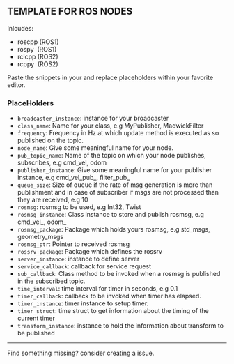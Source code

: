## TEMPLATE FOR ROS NODES

Inlcudes:
- roscpp (ROS1) 
- rospy&nbsp; (ROS1)
- rclcpp (ROS2)
- rcppy&nbsp; (ROS2)

Paste the snippets in your and replace placeholders within your favorite editor.

### PlaceHolders

- `broadcaster_instance`: instance for your broadcaster
- `class_name`: Name for your class, e.g MyPublisher, MadwickFilter
- `frequency`: Frequency in Hz at which update method is executed as so published on the topic.
- `node_name`: Give some meaningful name for your node.
- `pub_topic_name`: Name of the topic on which your node publishes, subscribes, e.g cmd_vel, odom
- `publisher_instance`: Give some meaningful name for your publisher instance, e.g cmd_vel_pub_, filter_pub_
- `queue_size`: Size of queue if the rate of msg generation is more than publishment and in case of subscriber if msgs are not processed than they are received, e.g 10
- `rosmsg`: rosmsg to be used, e.g Int32, Twist
- `rosmsg_instance`: Class instance to store and publish rosmsg, e.g cmd_vel_, odom_
- `rosmsg_package`: Package which holds yours rosmsg, e.g std_msgs, geometry_msgs
- `rosmsg_ptr`: Pointer to received rosmsg
- `rossrv_package`: Package which defines the rossrv
- `server_instance`: instance to define server
- `service_callback`: callback for service request
- `sub_callback`: Class method to be invoked when a rosmsg is published in the subscribed topic.
- `time_interval`: time interval for timer in seconds, e.g 0.1 
- `timer_callback`: callback to be invoked when timer has elapsed.
- `timer_instance`: timer instance to setup timer.
- `timer_struct`: time struct to get information about the timing of the current timer
- `transform_instance`: instance to hold the information about transform to be published

---
 
Find something missing? consider creating a issue.

<!-- ### TODO

- [ ] package.xml check rosdep
- [ ] cmake.xml
- [x] Pub
- [x] Sub
- [x] Srv client
- [x] srv 
- [ ] Action srv
- [ ] action client
- [x] Wall timer
- [x] static
- [x] tf broadcasr
- [x] tf listner
- [ ] arrange placeholders cronologically -->